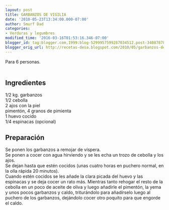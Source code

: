 ```yaml
---
layout: post
title: GARBANZOS DE VIGILIA
date: '2010-05-23T13:34:00.000-07:00'
author: Smurf Dad
categories:
- Verduras y legumbres
modified_time: '2016-03-16T01:53:16.346-07:00'
blogger_id: tag:blogger.com,1999:blog-5299957599287034512.post-3408787850930956022
blogger_orig_url: http://recetas-desa.blogspot.com/2010/05/garbanzos-de-vigilia.html
---
```


Para 6 personas.<br /><a name='more'></a><br /><h2>Ingredientes</h2><p>1/2 kg. garbanzos<br />1/2 cebolla<br />2 ajos con la piel<br />piment&oacute;n, 4 granos de pimienta<br />1 huevo cocido<br />1/4 espinacas (opcional)</p><h2>Preparaci&oacute;n</h2><p>Se ponen los garbanzos a remojar de v&iacute;spera.<br />Se ponen a cocer con agua hirviendo y se les echa un trozo de cebolla y los ajos.<br />Se dejan hasta que est&eacute;n cocidos (unas cuatro horas en puchero normal, en la olla r&aacute;pida 20 minutos).<br />Cuando est&eacute;n cocidos se les a&ntilde;ade la clara picada del huevo y las espinacas y se deja cocer un rato m&aacute;s. Mientras tanto rehogar el resto de la cebolla en un poco de aceite de oliva y luego a&ntilde;adirle el piment&oacute;n, la yema y unos pocos garbanzos y caldo, tritur&aacute;ndolo para a&ntilde;ad&iacute;rselo luego al puchero de los garbanzos, dej&aacute;ndolo cocer otro poquito para que engorde el caldo.</p>